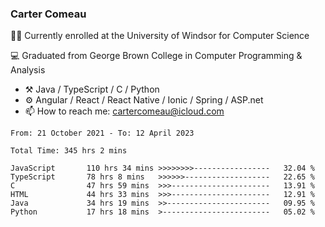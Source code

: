 ### Carter Comeau

🙋‍♂️ Currently enrolled at the University of Windsor for Computer Science

💻 Graduated from George Brown College in Computer Programming & Analysis

- ⚒️ Java / TypeScript / C / Python
- ⚙️ Angular / React / React Native / Ionic / Spring / ASP.net
- 📫 How to reach me: cartercomeau@icloud.com

<!--START_SECTION:waka-->

```text
From: 21 October 2021 - To: 12 April 2023

Total Time: 345 hrs 2 mins

JavaScript       110 hrs 34 mins >>>>>>>>-----------------   32.04 %
TypeScript       78 hrs 8 mins   >>>>>>-------------------   22.65 %
C                47 hrs 59 mins  >>>----------------------   13.91 %
HTML             44 hrs 33 mins  >>>----------------------   12.91 %
Java             34 hrs 19 mins  >>-----------------------   09.95 %
Python           17 hrs 18 mins  >------------------------   05.02 %
```

<!--END_SECTION:waka-->
